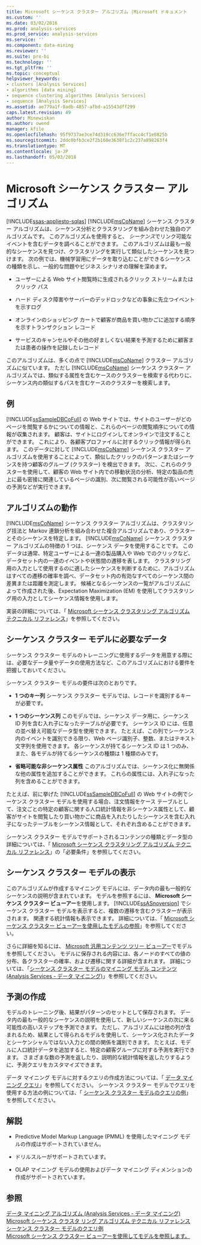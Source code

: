 ```yaml
---
title: Microsoft シーケンス クラスター アルゴリズム |Microsoft ドキュメント
ms.custom: ''
ms.date: 03/02/2016
ms.prod: analysis-services
ms.prod_service: analysis-services
ms.service: ''
ms.component: data-mining
ms.reviewer: ''
ms.suite: pro-bi
ms.technology: ''
ms.tgt_pltfrm: ''
ms.topic: conceptual
helpviewer_keywords:
- clusters [Analysis Services]
- algorithms [data mining]
- sequence clustering algorithms [Analysis Services]
- sequence [Analysis Services]
ms.assetid: ae779a1f-0adb-4857-afbd-a15543dff299
caps.latest.revision: 49
author: Minewiskan
ms.author: owend
manager: kfile
ms.openlocfilehash: 95f9737ae3ce74d319cc636e7ffacc4cf1e0825b
ms.sourcegitcommit: 2ddc0bfb3ce2f2b160e3638f1c2c237a898263f4
ms.translationtype: MT
ms.contentlocale: ja-JP
ms.lasthandoff: 05/03/2018
---
```

# <a name="microsoft-sequence-clustering-algorithm"></a>Microsoft シーケンス クラスター アルゴリズム
[!INCLUDE[ssas-appliesto-sqlas](../../includes/ssas-appliesto-sqlas.md)]
  [!INCLUDE[msCoName](../../includes/msconame-md.md)] シーケンス クラスター アルゴリズムは、シーケンス分析とクラスタリングを組み合わせた独自のアルゴリズムです。 このアルゴリズムを使用すると、 *シーケンス*でリンク可能なイベントを含むデータを調べることができます。 このアルゴリズムは最も一般的なシーケンスを見つけ、クラスタリングを実行して類似したシーケンスを見つけます。 次の例では、機械学習用にデータを取り込むことができるシーケンスの種類を示し、一般的な問題やビジネス シナリオの理解を深めます。  
  
-   ユーザーによる Web サイト閲覧時に生成されるクリック ストリームまたはクリック パス  
  
-   ハード ディスク障害やサーバーのデッドロックなどの事象に先立つイベントを示すログ  
  
-   オンラインのショッピング カートで顧客が商品を買い物かごに追加する順序を示すトランザクション レコード  
  
-   サービスのキャンセルやその他の好ましくない結果を予測するために顧客または患者の操作を記録したレコード  
  
 このアルゴリズムは、多くの点で [!INCLUDE[msCoName](../../includes/msconame-md.md)] クラスター アルゴリズムに似ています。 ただし [!INCLUDE[msCoName](../../includes/msconame-md.md)] シーケンス クラスター アルゴリズムでは、類似する属性を含むケースのクラスターを検索する代わりに、シーケンス内の類似するパスを含むケースのクラスターを検索します。  
  
## <a name="example"></a>例  
 [!INCLUDE[ssSampleDBCoFull](../../includes/sssampledbcofull-md.md)] の Web サイトでは、サイトのユーザーがどのページを閲覧するかについての情報と、これらのページの閲覧順序についての情報が収集されます。 顧客は、サイトにログインしてオンラインで注文することができます。 これにより、各顧客プロファイルに対するクリック情報が得られます。 このデータに対して [!INCLUDE[msCoName](../../includes/msconame-md.md)] シーケンス クラスター アルゴリズムを使用することによって、類似したクリックのパターンまたはシーケンスを持つ顧客のグループ (クラスター) を検出できます。 次に、これらのクラスターを使用して、顧客の Web サイト内での移動状況の分析、特定の製品の売上に最も密接に関連しているページの識別、次に閲覧される可能性が高いページの予測などが実行できます。  
  
## <a name="how-the-algorithm-works"></a>アルゴリズムの動作  
 [!INCLUDE[msCoName](../../includes/msconame-md.md)] シーケンス クラスター アルゴリズムは、クラスタリング技法と Markov 連鎖分析を組み合わせた複合アルゴリズムであり、クラスターとそのシーケンスを特定します。  [!INCLUDE[msCoName](../../includes/msconame-md.md)] シーケンス クラスター アルゴリズムの特徴の 1 つは、シーケンス データを使用することです。 このデータは通常、特定ユーザーによる一連の製品購入や Web でのクリックなど、データセット内の一連のイベントや状態間の遷移を表します。 クラスタリング用の入力として使用するのに適したシーケンスを判断するために、アルゴリズムはすべての遷移の確率を調べ、データセット内の有効なすべてのシーケンス間の差異または距離を測定します。 候補となるシーケンスの一覧がアルゴリズムによって作成された後、Expectation Maximization (EM) を使用してクラスタリング用の入力としてシーケンス情報を使用します。  
  
 実装の詳細については、「 [Microsoft シーケンス クラスタリング アルゴリズム テクニカル リファレンス](../../analysis-services/data-mining/microsoft-sequence-clustering-algorithm-technical-reference.md)」を参照してください。  
  
## <a name="data-required-for-sequence-clustering-models"></a>シーケンス クラスター モデルに必要なデータ  
 シーケンス クラスター モデルのトレーニングに使用するデータを用意する際には、必要なデータ量やデータの使用方法など、このアルゴリズムにおける要件を把握しておいてください。  
  
 シーケンス クラスター モデルの要件は次のとおりです。  
  
-   **1 つのキー列** シーケンス クラスター モデルでは、レコードを識別するキーが必要です。  
  
-   **1 つのシーケンス列** このモデルでは、シーケンス データ用に、シーケンス ID 列を含む入れ子になったテーブルが必要です。 シーケンス ID には、任意の並べ替え可能なデータ型を使用できます。 たとえば、この列でシーケンス内のイベントを識別できる限り、Web ページ識別子、整数、またはテキスト文字列を使用できます。 各シーケンスが持てるシーケンス ID は 1 つのみ、また、各モデルが持てるシーケンスの種類は 1 種類のみです。  
  
-   **省略可能な非シーケンス属性** このアルゴリズムでは、シーケンス化に無関係な他の属性を追加することができます。 これらの属性には、入れ子になった列を含めることができます。  
  
 たとえば、前に挙げた [!INCLUDE[ssSampleDBCoFull](../../includes/sssampledbcofull-md.md)] の Web サイトの例でシーケンス クラスター モデルを使用する場合、注文情報をケース テーブルとして、注文ごとの特定の顧客に関する人口統計情報を非シーケンス属性として、顧客がサイトを閲覧したり買い物かごに商品を入れたりしたシーケンスを含む入れ子になったテーブルをシーケンス情報として、それぞれ含めることができます。  
  
 シーケンス クラスター モデルでサポートされるコンテンツの種類とデータ型の詳細については、「 [Microsoft シーケンス クラスタリング アルゴリズム テクニカル リファレンス](../../analysis-services/data-mining/microsoft-sequence-clustering-algorithm-technical-reference.md)」の「必要条件」を参照してください。  
  
## <a name="viewing-a-sequence-clustering-model"></a>シーケンス クラスター モデルの表示  
 このアルゴリズムが作成するマイニング モデルには、データ内の最も一般的なシーケンスの説明が含まれています。 モデルを参照するには、 **Microsoft シーケンス クラスター ビューアー**を使用します。 [!INCLUDE[ssASnoversion](../../includes/ssasnoversion-md.md)] でシーケンス クラスター モデルを表示すると、複数の遷移を含むクラスターが表示されます。 関連する統計情報も表示できます。 詳細については、「 [Microsoft シーケンス クラスター ビューアーを使用したモデルの参照](../../analysis-services/data-mining/browse-a-model-using-the-microsoft-sequence-cluster-viewer.md)」を参照してください。  
  
 さらに詳細を知るには、 [Microsoft 汎用コンテンツ ツリー ビューアー](../../analysis-services/data-mining/browse-a-model-using-the-microsoft-generic-content-tree-viewer.md)でモデルを参照してください。 モデルに保存される内容には、各ノードのすべての値の分布、各クラスターの確率、および遷移に関する詳細が含まれます。 詳細については、「[シーケンス クラスター モデルのマイニング モデル コンテンツ &#40;Analysis Services - データ マイニング&#41;](../../analysis-services/data-mining/mining-model-content-for-sequence-clustering-models.md)」を参照してください。  
  
## <a name="creating-predictions"></a>予測の作成  
 モデルのトレーニング後、結果がパターンのセットとして保存されます。 データ内の最も一般的なシーケンスの説明を使用して、新しいシーケンスの次に来る可能性の高いステップを予測できます。 ただし、アルゴリズムには他の列が含まれるため、結果として得られるモデルを使用して、シーケンス化されたデータとシーケンシャルではない入力との間の関係を識別できます。 たとえば、モデルに人口統計データを追加すると、特定の顧客グループに対する予測を実行できます。 さまざまな数の予測を返したり、説明的な統計情報を返したりするように、予測クエリをカスタマイズできます。  
  
 データ マイニング モデルに対するクエリの作成方法については、「 [データ マイニング クエリ](../../analysis-services/data-mining/data-mining-queries.md)」を参照してください。 シーケンス クラスター モデルでクエリを使用する方法の例については、「 [シーケンス クラスター モデルのクエリの例](../../analysis-services/data-mining/sequence-clustering-model-query-examples.md)」を参照してください。  
  
## <a name="remarks"></a>解説  
  
-   Predictive Model Markup Language (PMML) を使用したマイニング モデルの作成はサポートされていません。  
  
-   ドリルスルーがサポートされています。  
  
-   OLAP マイニング モデルの使用およびデータ マイニング ディメンションの作成がサポートされています。  
  
## <a name="see-also"></a>参照  
 [データ マイニング アルゴリズム &#40;Analysis Services - データ マイニング&#41;](../../analysis-services/data-mining/data-mining-algorithms-analysis-services-data-mining.md)   
 [Microsoft シーケンス クラスタ リング アルゴリズム テクニカル リファレンス](../../analysis-services/data-mining/microsoft-sequence-clustering-algorithm-technical-reference.md)   
 [シーケンス クラスター モデルのクエリ例](../../analysis-services/data-mining/sequence-clustering-model-query-examples.md)   
 [Microsoft シーケンス クラスター ビューアーを使用してモデルを参照します。](../../analysis-services/data-mining/browse-a-model-using-the-microsoft-sequence-cluster-viewer.md)  
  
  
